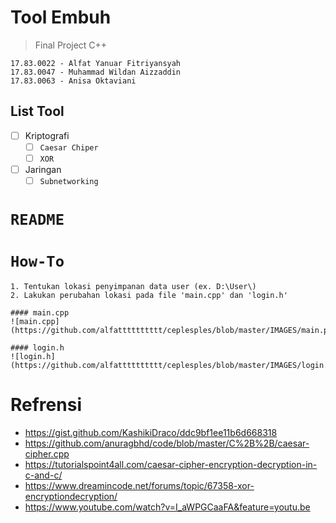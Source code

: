 # Tool Embuh 
> Final Project C++
```
17.83.0022 - Alfat Yanuar Fitriyansyah
17.83.0047 - Muhammad Wildan Aizzaddin
17.83.0063 - Anisa Oktaviani
```
## List Tool
- [ ] Kriptografi
    - [ ] `Caesar Chiper`
    - [ ] `XOR`
- [ ] Jaringan
    - [ ] `Subnetworking`
# `README`

# `How-To`

```
1. Tentukan lokasi penyimpanan data user (ex. D:\User\)
2. Lakukan perubahan lokasi pada file 'main.cpp' dan 'login.h'

#### main.cpp
![main.cpp](https://github.com/alfatttttttttt/ceplesples/blob/master/IMAGES/main.png)

#### login.h
![login.h](https://github.com/alfatttttttttt/ceplesples/blob/master/IMAGES/login.png)
```
# Refrensi
* https://gist.github.com/KashikiDraco/ddc9bf1ee11b6d668318
* https://github.com/anuragbhd/code/blob/master/C%2B%2B/caesar-cipher.cpp
* https://tutorialspoint4all.com/caesar-cipher-encryption-decryption-in-c-and-c/
* https://www.dreamincode.net/forums/topic/67358-xor-encryptiondecryption/
* https://www.youtube.com/watch?v=I_aWPGCaaFA&feature=youtu.be

